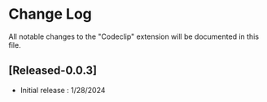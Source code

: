 # Change Log

All notable changes to the "Codeclip" extension will be documented in this file.

## [Released-0.0.3]

- Initial release : 1/28/2024